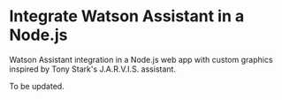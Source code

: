 # Integrate Watson Assistant in a Node.js

Watson Assistant integration in a Node.js web app with custom graphics inspired by Tony Stark's J.A.R.V.I.S. assistant.

To be updated.
